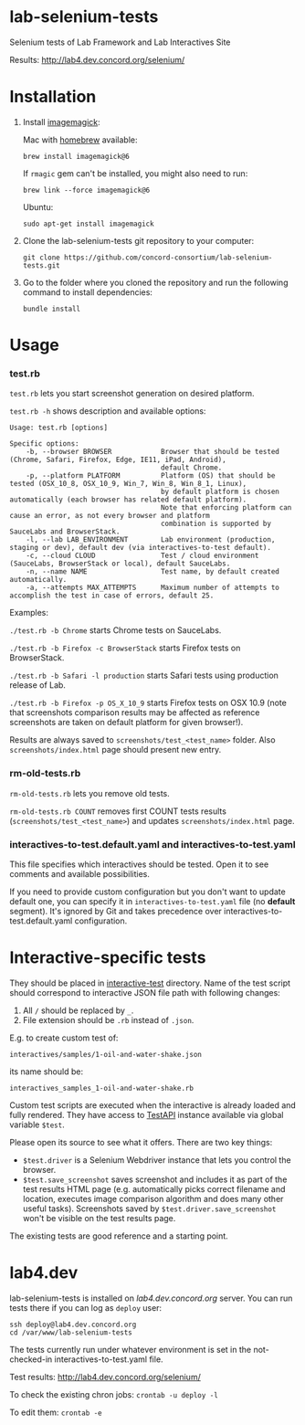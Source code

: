 lab-selenium-tests
==================

Selenium tests of Lab Framework and Lab Interactives Site

Results:
http://lab4.dev.concord.org/selenium/

Installation
====

1. Install [imagemagick](http://www.imagemagick.org/):

    Mac with [homebrew](http://brew.sh/) available:
    ```
    brew install imagemagick@6
    ```
    
    If `rmagic` gem can't be installed, you might also need to run:
    ```
    brew link --force imagemagick@6
    ```

    Ubuntu:
    ```
    sudo apt-get install imagemagick
    ```

2. Clone the lab-selenium-tests git repository to your computer:

    ```
    git clone https://github.com/concord-consortium/lab-selenium-tests.git
    ```
3. Go to the folder where you cloned the repository and run the following command to install dependencies:

    ```
    bundle install
    ```

Usage
====

### test.rb

`test.rb` lets you start screenshot generation on desired platform.

`test.rb -h` shows description and available options:


```
Usage: test.rb [options]

Specific options:
    -b, --browser BROWSER            Browser that should be tested (Chrome, Safari, Firefox, Edge, IE11, iPad, Android),
                                     default Chrome.
    -p, --platform PLATFORM          Platform (OS) that should be tested (OSX_10_8, OSX_10_9, Win_7, Win_8, Win_8_1, Linux),
                                     by default platform is chosen automatically (each browser has related default platform).
                                     Note that enforcing platform can cause an error, as not every browser and platform
                                     combination is supported by SauceLabs and BrowserStack.
    -l, --lab LAB_ENVIRONMENT        Lab environment (production, staging or dev), default dev (via interactives-to-test default).
    -c, --cloud CLOUD                Test / cloud environment (SauceLabs, BrowserStack or local), default SauceLabs.
    -n, --name NAME                  Test name, by default created automatically.
    -a, --attempts MAX_ATTEMPTS      Maximum number of attempts to accomplish the test in case of errors, default 25.
```

Examples:

`./test.rb -b Chrome` starts Chrome tests on SauceLabs.

`./test.rb -b Firefox -c BrowserStack` starts Firefox tests on BrowserStack.

`./test.rb -b Safari -l production` starts Safari tests using production release of Lab.

`./test.rb -b Firefox -p OS_X_10_9` starts Firefox tests on OSX 10.9 (note that screenshots comparison results may be affected as reference screenshots are taken on default platform for given browser!).

Results are always saved to `screenshots/test_<test_name>` folder. Also `screenshots/index.html` page should present new entry.

### rm-old-tests.rb

`rm-old-tests.rb` lets you remove old tests.

`rm-old-tests.rb COUNT` removes first COUNT tests results (`screenshots/test_<test_name>`) and updates `screenshots/index.html` page.

### interactives-to-test.default.yaml and interactives-to-test.yaml

This file specifies which interactives should be tested. Open it to see comments and available possibilities.

If you need to provide custom configuration but you don't want to update default one, you can specify it
in `interactives-to-test.yaml` file (no **default** segment). It's ignored by Git and takes precedence over
interactives-to-test.default.yaml configuration.

Interactive-specific tests
====

They should be placed in [interactive-test](https://github.com/concord-consortium/lab-selenium-tests/tree/master/interactive-tests) directory.
Name of the test script should correspond to interactive JSON file path with following changes:

1. All `/` should be replaced by `_`.
2. File extension should be `.rb` instead of `.json`.

E.g. to create custom test of:
```
interactives/samples/1-oil-and-water-shake.json
```
its name should be:
```
interactives_samples_1-oil-and-water-shake.rb
```

Custom test scripts are executed when the interactive is already loaded and fully rendered.
They have access to [TestAPI](https://github.com/concord-consortium/lab-selenium-tests/blob/master/lib/test_api.rb)
instance available via global variable `$test`.

Please open its source to see what it offers. There are two key things:

- `$test.driver` is a Selenium Webdriver instance that lets you control the browser.
- `$test.save_screenshot` saves screenshot and includes it as part of the test results HTML page
   (e.g. automatically picks correct filename and location, executes image comparison algorithm and does many other useful tasks).
   Screenshots saved by `$test.driver.save_screenshot` won't be visible on the test results page.

The existing tests are good reference and a starting point.

lab4.dev
====

lab-selenium-tests is installed on *lab4.dev.concord.org* server.
You can run tests there if you can log as `deploy` user:
```
ssh deploy@lab4.dev.concord.org
cd /var/www/lab-selenium-tests
```

The tests currently run under whatever environment is set in the not-checked-in interactives-to-test.yaml file.

Test results: http://lab4.dev.concord.org/selenium/

To check the existing chron jobs: `crontab -u deploy -l`

To edit them: `crontab -e`
